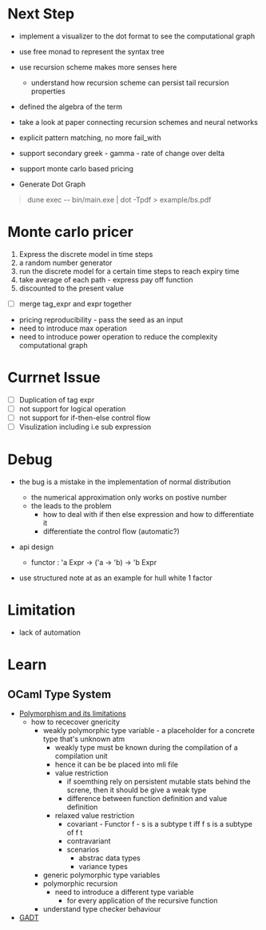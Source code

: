 # Next Step

* implement a visualizer to the dot format to see the computational graph
* use free monad to represent the syntax tree
* use recursion scheme makes more senses here
  * understand how recursion scheme can persist tail recursion properties
* defined the algebra of the term
* take a look at paper connecting recursion schemes and neural networks

* explicit pattern matching, no more fail_with
* support secondary greek - gamma - rate of change over delta 
* support monte carlo based pricing


* Generate Dot Graph
> dune exec -- bin/main.exe | dot -Tpdf > example/bs.pdf

# Monte carlo pricer
1. Express the discrete model in time steps
2. a random number generator 
3. run the discrete model for a certain time steps to reach expiry time
4. take average of each path - express pay off function
5. discounted to the present value

- [ ] merge tag_expr and expr together
* pricing reproducibility - pass the seed as an input
* need to introduce max operation
* need to introduce power operation to reduce the complexity computational graph

# Currnet Issue
- [ ] Duplication of tag expr
- [ ] not support for logical operation
- [ ] not support for if-then-else control flow
- [ ] Visulization including i.e sub expression

# Debug

* the bug is a mistake in the implementation of normal distribution
  * the numerical approximation only works on postive number
  * the leads to the problem
    * how to deal with if then else expression and how to differentiate it
    * differentiate the control flow (automatic?)

* api design
  * functor : 'a Expr -> ('a -> 'b) -> 'b Expr
  

* use structured note at as an example for hull white 1 factor

# Limitation
* lack of automation

# Learn

## OCaml Type System
* [Polymorphism and its limitations](https://v2.ocaml.org/manual/polymorphism.html)
  * how to rececover gnericity
    * weakly polymorphic type variable - a placeholder for a concrete type that's unknown atm
      * weakly type must be known during the compilation of a compilation unit
      * hence it can be be placed into mli file
      * value restriction
        * if soemthing rely on persistent mutable stats behind the screne, then it should be give a weak type
        * difference between function definition and value definition
      * relaxed value restriction
        * covariant - Functor f - s is a subtype t iff f s is a subtype of f t
        * contravariant 
        * scenarios
          * abstrac data types
          * variance types
    * generic polymorphic type variables
    * polymorphic recursion
      * need to introduce a different type variable 
        * for every application of the recursive function
    * understand type checker behaviour
* [GADT](https://v2.ocaml.org/manual/gadts-tutorial.html)

